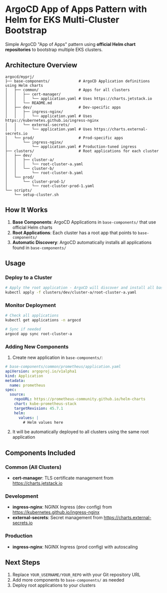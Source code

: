 # ArgoCD App of Apps Pattern with Helm for EKS Multi-Cluster Bootstrap

Simple ArgoCD "App of Apps" pattern using **official Helm chart repositories** to bootstrap multiple EKS clusters.

## Architecture Overview

```
argocd/myprj/
├── base-components/             # ArgoCD Application definitions using Helm charts
│   ├── common/                  # Apps for all clusters
│   │   ├── cert-manager/
│   │   │   └── application.yaml # Uses https://charts.jetstack.io
│   │   └── README.md
│   ├── dev/                     # Dev-specific apps
│   │   ├── ingress-nginx/
│   │   │   └── application.yaml # Uses https://kubernetes.github.io/ingress-nginx
│   │   └── external-secrets/
│   │       └── application.yaml # Uses https://charts.external-secrets.io
│   └── prod/                    # Prod-specific apps
│       └── ingress-nginx/
│           └── application.yaml # Production-tuned ingress
├── clusters/                    # Root applications for each cluster
│   ├── dev/
│   │   ├── cluster-a/
│   │   │   └── root-cluster-a.yaml
│   │   └── cluster-b/
│   │       └── root-cluster-b.yaml
│   └── prod/
│       └── cluster-prod-1/
│           └── root-cluster-prod-1.yaml
└── scripts/
    └── setup-cluster.sh
```

## How It Works

1. **Base Components**: ArgoCD Applications in `base-components/` that use official Helm charts
2. **Root Applications**: Each cluster has a root app that points to `base-components/`
3. **Automatic Discovery**: ArgoCD automatically installs all applications found in `base-components/`

## Usage

### Deploy to a Cluster

```bash
# Apply the root application - ArgoCD will discover and install all base components
kubectl apply -f clusters/dev/cluster-a/root-cluster-a.yaml
```

### Monitor Deployment

```bash
# Check all applications
kubectl get applications -n argocd

# Sync if needed
argocd app sync root-cluster-a
```

### Adding New Components

1. Create new application in `base-components/`:
```yaml
# base-components/common/prometheus/application.yaml
apiVersion: argoproj.io/v1alpha1
kind: Application
metadata:
  name: prometheus
spec:
  source:
    repoURL: https://prometheus-community.github.io/helm-charts
    chart: kube-prometheus-stack
    targetRevision: 45.7.1
    helm:
      values: |
        # Helm values here
```

2. It will be automatically deployed to all clusters using the same root application

## Components Included

### Common (All Clusters)
- **cert-manager**: TLS certificate management from https://charts.jetstack.io

### Development
- **ingress-nginx**: NGINX Ingress (dev config) from https://kubernetes.github.io/ingress-nginx
- **external-secrets**: Secret management from https://charts.external-secrets.io

### Production  
- **ingress-nginx**: NGINX Ingress (prod config) with autoscaling

## Next Steps

1. Replace `YOUR_USERNAME/YOUR_REPO` with your Git repository URL
2. Add more components to `base-components/` as needed
3. Deploy root applications to your clusters 